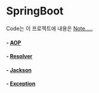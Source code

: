 # SpringBoot
Code는 이 프로젝트에 내용은 [Note.....](https://github.com/justdoanything/self-study/blob/main/11%20SpringBoot.md) 
#### - [AOP](https://github.com/justdoanything/self-study/blob/main/11%20SpringBoot.md#aop--aspect-oriented-programming-)
#### - [Resolver](https://github.com/justdoanything/self-study/blob/main/11%20SpringBoot.md#resolver)
#### - [Jackson](https://github.com/justdoanything/self-study/blob/main/11%20SpringBoot.md#requestresponse-공통-처리---jackson-serializerdeserializer)
#### - [Exception](https://github.com/justdoanything/self-study/blob/main/11%20SpringBoot.md#exception-공통-처리---exception-advice)